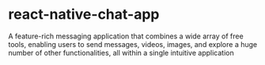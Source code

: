# react-native-chat-app
A feature-rich messaging application that combines a wide array of free tools, enabling users to send messages, videos, images, and explore a huge number of other functionalities, all within a single intuitive application
